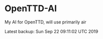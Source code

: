 # OpenTTD-AI
My AI for OpenTTD, will use primarily air

Latest backup: Sun Sep 22 09:11:02 UTC 2019
